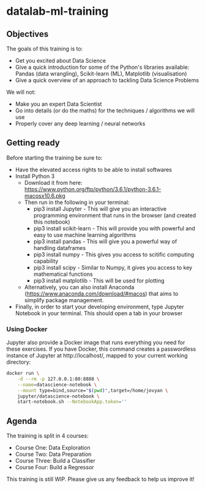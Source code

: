 # datalab-ml-training

## Objectives
The goals of this training is to:
- Get you excited about Data Science
- Give a quick introduction for some of the Python's libraries available: Pandas (data wrangling), Scikit-learn (ML), Matplotlib (visualisation)
- Give a quick overview of an approach to tackling Data Science Problems

We will not:
- Make you an expert Data Scientist
- Go into details (or do the maths) for the techniques / algorithms we will use
- Properly cover any deep learning / neural networks

## Getting ready
Before starting the training be sure to:
- Have the elevated access rights to be able to install softwares
- Install Python 3
  - Download it from here: https://www.python.org/ftp/python/3.6.1/python-3.6.1-macosx10.6.pkg
  - Then run in the following in your terminal:
    - pip3 install Jupyter - This will give you an interactive programming environment that runs in the browser (and created this notebook)
    - pip3 install scikit-learn - This will provide you with powerful and easy to use machine learning algorithms
    - pip3 install pandas - This will give you a powerful way of handling dataframes
    - pip3 install numpy - This gives you access to scitific computing capability
    - pip3 install scipy - Similar to Numpy, it gives you access to key mathematical functions
    - pip3 install matplotlib - This will be used for plotting
  - Alternatively, you can also install Anaconda (https://www.anaconda.com/download/#macos) that aims to simplify package management.
- Finally, in order to start your developing environment, type Jupyter Notebook in your terminal. This should open a tab in your browser

### Using Docker

Jupyter also provide a Docker image that runs everything you need for these exercises. If you have Docker, this command creates a passwordless instance of Jupyter at http://localhost/, mapped to your current working directory:

```bash
docker run \
    -d --rm -p 127.0.0.1:80:8888 \
    --name=datascience-notebook \
    --mount type=bind,source="$(pwd)",target=/home/jovyan \
    jupyter/datascience-notebook \
    start-notebook.sh --NotebookApp.token=''
```

## Agenda
The training is split in 4 courses:
- Course One: Data Exploration
- Course Two: Data Preparation
- Course Three: Build a Classifier
- Course Four: Build a Regressor

This training is still WIP. Please give us any feedback to help us improve it!
